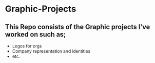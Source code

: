 # Graphic-Projects

## This Repo consists of the Graphic projects I've worked on such as;

* Logos for orgs
* Company representation and identities
* etc.  
